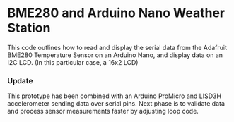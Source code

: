 # BME280 and Arduino Nano Weather Station

This code outlines how to read and display the serial data from the Adafruit BME280 Temperature Sensor on an Arduino Nano, and display data on an I2C LCD. (In this particular case, a 16x2 LCD)

### Update
This prototype has been combined with an Arduino ProMicro and LISD3H accelerometer sending data over serial pins. Next phase is to validate data and process sensor measurements faster by adjusting loop code.
